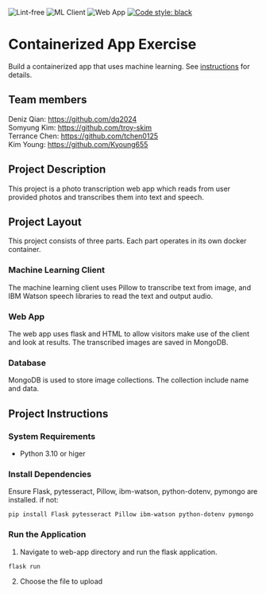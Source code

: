 ![Lint-free](https://github.com/nyu-software-engineering/containerized-app-exercise/actions/workflows/lint.yml/badge.svg)
![ML Client](https://github.com/software-students-spring2024/4-containerized-app-exercise-team-dttt4/actions/workflows/mlclient.yml/badge.svg)
![Web App](https://github.com/software-students-spring2024/4-containerized-app-exercise-team-dttt4/actions/workflows/webapp.yml/badge.svg)
[![Code style: black](https://img.shields.io/badge/code%20style-black-000000.svg)](https://github.com/psf/black)

# Containerized App Exercise

Build a containerized app that uses machine learning. See [instructions](./instructions.md) for details.

## Team members

Deniz Qian: https://github.com/dq2024 \
Somyung Kim: https://github.com/troy-skim \
Terrance Chen: https://github.com/tchen0125 \
Kim Young: https://github.com/Kyoung655

## Project Description
This project is a photo transcription web app 
which reads from user provided photos and 
transcribes them into text and speech.

## Project Layout
This project consists of three parts. Each part operates
in its own docker container.

### Machine Learning Client
The machine learning client uses Pillow to transcribe text 
from image, and IBM Watson speech libraries to 
read the text and output audio. 

### Web App
The web app uses flask and HTML to allow visitors make
 use of the client and look at results. The transcribed images are saved in MongoDB.

### Database
MongoDB is used to store image collections. The collection include name and data. 

## Project Instructions

### System Requirements
- Python 3.10 or higer

### Install Dependencies
Ensure Flask, pytesseract, Pillow, ibm-watson, python-dotenv, pymongo are installed.
if not:
```
pip install Flask pytesseract Pillow ibm-watson python-dotenv pymongo
```

### Run the Application
1. Navigate to web-app directory and run the flask application.
```
flask run
```
2. Choose the file to upload